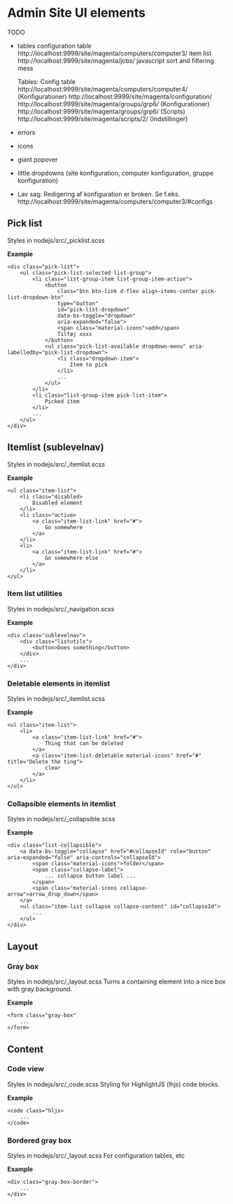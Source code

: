 # Admin Site UI elements

TODO

* tables
  configuration table http://localhost:9999/site/magenta/computers/computer3/
  item list http://localhost:9999/site/magenta/jobs/
  javascript sort and filtering mess

  Tables: 
    Config table
    http://localhost:9999/site/magenta/computers/computer4/ (Konfigurationer)
    http://localhost:9999/site/magenta/configuration/
    http://localhost:9999/site/magenta/groups/grp6/ (Konfigurationer)
    http://localhost:9999/site/magenta/groups/grp6/ (Scripts)
    http://localhost:9999/site/magenta/scripts/2/ (Indstillinger)

* errors
* icons
* giant popover
* little dropdowns
  (site konfiguration, computer konfiguration, gruppe konfiguration)

* Lav sag: Redigering af konfiguration er broken. 
  Se f.eks. http://localhost:9999/site/magenta/computers/computer3/#configs

## Pick list
Styles in nodejs/src/_picklist.scss

**Example**
```
<div class="pick-list">
    <ul class="pick-list-selected list-group">
        <li class="list-group-item list-group-item-action">
            <button 
                class="btn btn-link d-flex align-items-center pick-list-dropdown-btn" 
                type="button" 
                id="pick-list-dropdown" 
                data-bs-toggle="dropdown" 
                aria-expanded="false">
                <span class="material-icons">add</span>
                Tilføj xxxx
            </button>
            <ul class="pick-list-available dropdown-menu" aria-labelledby="pick-list-dropdown">
                <li class="dropdown-item">
                    Item to pick
                </li>
                ...
            </ul>
        </li>
        <li class="list-group-item pick-list-item">
            Picked item
        </li>
        ...
    </ul>
</div>
```

## Itemlist (sublevelnav)
Styles in nodejs/src/_itemlist.scss

**Example**
```
<ul class="item-list">
    <li class="disabled>
        Disabled element
    </li>
    <li class="active>
        <a class="item-list-link" href="#">
            Go somewhere
        </a>
    </li>
    <li>
        <a class="item-list-link" href="#">
            Go somewhere else
        </a>
    </li>
</ul>
```

### Item list utilities
Styles in nodejs/src/_navigation.scss

**Example**
```
<div class="sublevelnav">
    <div class="listutils">
        <button>Does something</button>
    </div>
    ...
</div>
```

### Deletable elements in itemlist
Styles in nodejs/src/_itemlist.scss

**Example**
```
<ul class="item-list">
    <li>
        <a class="item-list-link" href="#">
            Thing that can be deleted
        </a>
        <a class="item-list-deletable material-icons" href="#" title="Delete the ting">
            clear
        </a>
    </li>
</ul>
```

### Collapsible elements in itemlist
Styles in nodejs/src/_collapsible.scss
 
**Example**
```
<div class="list-collapsible">
    <a data-bs-toggle="collapse" href="#collapseId" role="button" aria-expanded="false" aria-controls="collapseId">
        <span class="material-icons">folder</span>
        <span class="collapse-label">
            ... collapse button label ...
        </span>
        <span class="material-icons collapse-arrow">arrow_drop_down</span>
    </a>
    <ul class="item-list collapse collapse-content" id="collapseId">
        ...
    </ul>
</div>
```

## Layout

### Gray box
Styles in nodejs/src/_layout.scss
Turns a containing element into a nice box with gray background.

**Example**
```
<form class="gray-box"
    ...
</form>
```


## Content

### Code view
Styles in nodejs/src/_code.scss
Styling for HighlightJS (lhjs) code blocks.

**Example**
```
<code class="hljs>
    ...
</code>
```

### Bordered gray box
Styles in nodejs/src/_layout.scss
For configuration tables, etc

**Example**
```
<div class="gray-box-border">
    ...
</div>
```
